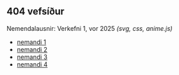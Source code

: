 ## 404 vefsíður 

Nemendalausnir: Verkefni 1, vor 2025 _(svg, css, anime.js)_ 

- [nemandi 1](https://gunnarthorunnarson.github.io/FORR3FV05EU/v24/v1/1.html)
- [nemandi 2](https://gunnarthorunnarson.github.io/FORR3FV05EU/v24/v1/2.html)
- [nemandi 3](https://gunnarthorunnarson.github.io/FORR3FV05EU/v24/v1/3.html)
- [nemandi 4](https://gunnarthorunnarson.github.io/FORR3FV05EU/v24/v1/4.html)
